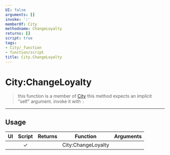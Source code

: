 ```yaml
---
UI: false
arguments: []
invoke: ':'
memberOf: City
methodname: ChangeLoyalty
returns: []
script: true
tags:
- City/_function
- function/script
title: City.ChangeLoyalty
---
```

# City:ChangeLoyalty
> this function is a member of [City](civ-6/lua/City.md)
> this method expects an implicit "self" argument. invoke it with `:`
-----
## Usage
|  UI | Script | Returns | Function | Arguments |
|:---:|:------:|-------:|:--------:|:---------|
| |✓||City:ChangeLoyalty||
